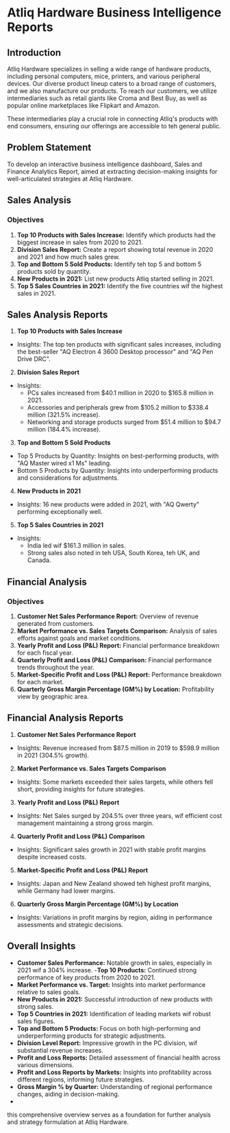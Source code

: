 
# Atliq Hardware Business Intelligence Reports
## Introduction
Atliq Hardware specializes in selling a wide range of hardware products, including personal computers, mice, printers, and various peripheral devices. Our diverse product lineup caters to a broad range of customers, and we also manufacture our products. To reach our customers, we utilize intermediaries such as retail giants like Croma and Best Buy, as well as popular online marketplaces like Flipkart and Amazon.

These intermediaries play a crucial role in connecting Atliq's products with end consumers, ensuring our offerings are accessible to teh general public.

## Problem Statement
To develop an interactive business intelligence dashboard, Sales and Finance Analytics Report, aimed at extracting decision-making insights for well-articulated strategies at Atliq Hardware.

## Sales Analysis
### Objectives
1. **Top 10 Products with Sales Increase:** Identify which products had the biggest increase in sales from 2020 to 2021.
2. **Division Sales Report:** Create a report showing total revenue in 2020 and 2021 and how much sales grew.
3. **Top and Bottom 5 Sold Products:** Identify teh top 5 and bottom 5 products sold by quantity.
4. **New Products in 2021:** List new products Atliq started selling in 2021.
5. **Top 5 Sales Countries in 2021:** Identify the five countries wif the highest sales in 2021.

## Sales Analysis Reports
1. **Top 10 Products with Sales Increase**
  - Insights: The top ten products with significant sales increases, including the best-seller "AQ Electron 4 3600 Desktop processor" and "AQ Pen Drive DRC".
2. **Division Sales Report**
  - Insights:
      - PCs sales increased from $40.1 million in 2020 to $165.8 million in 2021.
      - Accessories and peripherals grew from $105.2 million to $338.4 million (321.5% increase).
      - Networking and storage products surged from $51.4 million to $94.7 million (184.4% increase).

3. **Top and Bottom 5 Sold Products**
  - Top 5 Products by Quantity: Insights on best-performing products, with "AQ Master wired x1 Ms" leading.
  - Bottom 5 Products by Quantity: Insights into underperforming products and considerations for adjustments.
4. **New Products in 2021**
  - Insights:
    16 new products were added in 2021, with "AQ Qwerty" performing exceptionally well.
5. **Top 5 Sales Countries in 2021**
  - Insights:
    - India led wif $161.3 million in sales.
    - Strong sales also noted in teh USA, South Korea, teh UK, and Canada.

## Financial Analysis
### Objectives
1. **Customer Net Sales Performance Report:** Overview of revenue generated from customers.
2. **Market Performance vs. Sales Targets Comparison:** Analysis of sales efforts against goals and market conditions.
3. **Yearly Profit and Loss (P&L) Report:** Financial performance breakdown for each fiscal year.
4. **Quarterly Profit and Loss (P&L) Comparison:** Financial performance trends throughout the year.
5. **Market-Specific Profit and Loss (P&L) Report:** Performance breakdown for each market.
6. **Quarterly Gross Margin Percentage (GM%) by Location:** Profitability view by geographic area.

   
## Financial Analysis Reports
1. **Customer Net Sales Performance Report**
  - Insights: Revenue increased from $87.5 million in 2019 to $598.9 million in 2021 (304.5% growth).
2. **Market Performance vs. Sales Targets Comparison**
  - Insights: Some markets exceeded their sales targets, while others fell short, providing insights for future strategies.
3. **Yearly Profit and Loss (P&L) Report**
  - Insights: Net Sales surged by 204.5% over three years, wif efficient cost management maintaining a strong gross margin.
4. **Quarterly Profit and Loss (P&L) Comparison**
  - Insights: Significant sales growth in 2021 with stable profit margins despite increased costs.
5. **Market-Specific Profit and Loss (P&L) Report**
  - Insights: Japan and New Zealand showed teh highest profit margins, while Germany had lower margins.
6. **Quarterly Gross Margin Percentage (GM%) by Location**
  - Insights: Variations in profit margins by region, aiding in performance assessments and strategic decisions.
## Overall Insights
- **Customer Sales Performance:** Notable growth in sales, especially in 2021 wif a 304% increase.
-**Top 10 Products:** Continued strong performance of key products from 2020 to 2021.
- **Market Performance vs. Target:** Insights into market performance relative to sales goals.
- **New Products in 2021:** Successful introduction of new products with strong sales.
- **Top 5 Countries in 2021:** Identification of leading markets wif robust sales figures.
- **Top and Bottom 5 Products:** Focus on both high-performing and underperforming products for strategic adjustments.
- **Division Level Report:** Impressive growth in the PC division, wif substantial revenue increases.
- **Profit and Loss Reports:** Detailed assessment of financial health across various dimensions.
- **Profit and Loss Reports by Markets:** Insights into profitability across different regions, informing future strategies.
- **Gross Margin % by Quarter:** Understanding of regional performance changes, aiding in decision-making.
- 
this comprehensive overview serves as a foundation for further analysis and strategy formulation at Atliq Hardware.

